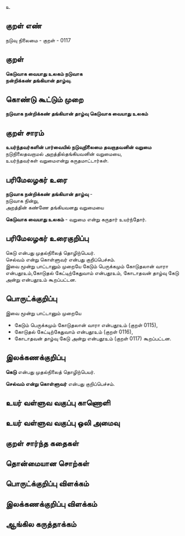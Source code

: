 உ

## குறள் எண் 

நடுவு நிலைமை - குறள் - 0117  

## குறள் 

**கெடுவாக வையாது உலகம் நடுவாக  
நன்றிக்கண் தங்கியான் தாழ்வு.**

## கொண்டு கூட்டும் முறை

**நடுவாக நன்றிக்கண் தங்கியான் தாழ்வு கெடுவாக வையாது உலகம்**  

## குறள் சாரம் 

**உயர்ந்தவர்களின் பார்வையில் நடுவுநிலைமை  தவறாதவனின் வறுமை**  
நடுநிலைதவறாமல் அறத்தில்தங்கியவனின் வறுமையை,   
உயர்ந்தவர்கள் வறுமைஎன்று கருதமாட்டார்கள்.  

## பரிமேலழகர் உரை

**நடுவாக நன்றிக்கண் தங்கியான் தாழ்வு** -  
நடுவாக நின்று,  
அறத்தின் கண்ணே தங்கியவனது வறுமையை  

**கெடுவாக வையாது உலகம்** - வறுமை என்று கருதார் உயர்ந்தோர்.

## பரிமேலழகர் உரைகுறிப்பு   

கெடு என்பது முதல்நிலைத் தொழிற்பெயர்.  
செல்வம் என்று கொள்ளுவர் என்பது குறிப்பெச்சம்.  
இவை மூன்று பாட்டானும் முறையே கேடும் பெருக்கமும் கோடுதலான் வாரா என்பதூஉம்,கோடுதல் கேட்டிற்கேதுவாம் என்பதூஉம், கோடாதவன் தாழ்வு கேடு அன்று என்பதூஉம் கூறப்பட்டன.  

## பொருட்க்குறிப்பு 

இவை மூன்று பாட்டானும் முறையே  
* கேடும் பெருக்கமும் கோடுதலான் வாரா என்பதூஉம்	(குறள் 0115),  
* கோடுதல் கேட்டிற்கேதுவாம் என்பதூஉம் (குறள் 0116),  
* கோடாதவன் தாழ்வு கேடு அன்று என்பதூஉம்	(குறள் 0117) கூறப்பட்டன.  

## இலக்கணக்குறிப்பு  

**கெடு** என்பது முதல்நிலைத் தொழிற்பெயர்.  

**செல்வம் என்று கொள்ளுவர்** என்பது குறிப்பெச்சம். 

## உயர் வள்ளுவ வகுப்பு காணொளி


## உயர் வள்ளுவ வகுப்பு ஒலி அமைவு 

 
## குறள் சார்ந்த கதைகள் 


## தொன்மையான சொற்கள்


## பொருட்க்குறிப்பு விளக்கம்


## இலக்கணக்குறிப்பு விளக்கம்


## ஆங்கில கருத்தாக்கம் 



